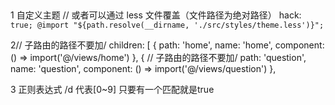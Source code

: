 ##
1 自定义主题
  // 或者可以通过 less 文件覆盖（文件路径为绝对路径）
hack: `true; @import "${path.resolve(__dirname, './src/styles/theme.less')}";`

2// 子路由的路径不要加/
children: [
{
  path: 'home',
  name: 'home',
  component: () => import('@/views/home')
},
{
  // 子路由的路径不要加/
  path: 'question',
  name: 'question',
  component: () => import('@/views/question')
},

3 正则表达式 /d 代表[0~9] 只要有一个匹配就是true  